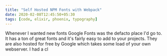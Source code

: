 ```yaml
---
title: "Self Hosted NPM Fonts with Webpack"
date: 2020-02-08T12:45:50+05:30
tags: [code, elixir, phoenix, typography]
---
```


Whenever I wanted new fonts Google Fonts was the defacto place I'd go to. It has a ton of great fonts and it's fairly easy to add to your projects. They are also hosted for free by Google which takes some load of your own webserver. I had a cl
